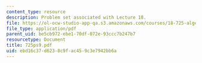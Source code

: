 ```yaml
---
content_type: resource
description: Problem set associated with Lecture 18.
file: https://ol-ocw-studio-app-qa.s3.amazonaws.com/courses/18-725-algebraic-geometry-fall-2003/ebd16c37d6238c9fac459c3e7942bb6a_725ps9.pdf
file_type: application/pdf
parent_uid: be5cb972-ebe1-70df-072e-93ccc7b247b7
resourcetype: Document
title: 725ps9.pdf
uid: ebd16c37-d623-8c9f-ac45-9c3e7942bb6a
---
```

